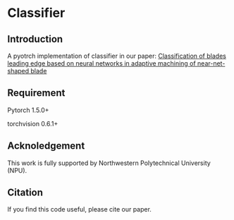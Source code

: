 # Classifier

## Introduction 

A pyotrch implementation of classifier in our paper: [Classification of blades leading edge based on neural networks in adaptive machining of near-net-shaped blade](https://link.springer.com/article/10.1007/s12541-021-00586-y)

## Requirement

Pytorch 1.5.0+

torchvision 0.6.1+

## Acknoledgement

This work is fully supported by Northwestern Polytechnical University (NPU).

## Citation 

If you find this code useful, please cite our paper.
